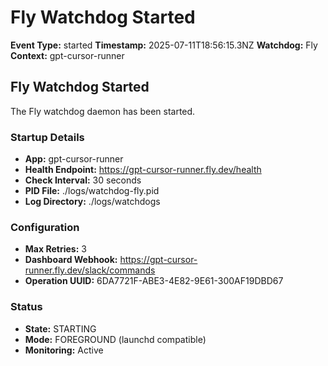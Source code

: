 # Fly Watchdog Started

**Event Type:** started
**Timestamp:** 2025-07-11T18:56:15.3NZ
**Watchdog:** Fly
**Context:** gpt-cursor-runner


## Fly Watchdog Started

The Fly watchdog daemon has been started.

### Startup Details
- **App:** gpt-cursor-runner
- **Health Endpoint:** https://gpt-cursor-runner.fly.dev/health
- **Check Interval:** 30 seconds
- **PID File:** ./logs/watchdog-fly.pid
- **Log Directory:** ./logs/watchdogs

### Configuration
- **Max Retries:** 3
- **Dashboard Webhook:** https://gpt-cursor-runner.fly.dev/slack/commands
- **Operation UUID:** 6DA7721F-ABE3-4E82-9E61-300AF19DBD67

### Status
- **State:** STARTING
- **Mode:** FOREGROUND (launchd compatible)
- **Monitoring:** Active


